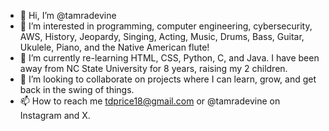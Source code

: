 - 👋 Hi, I’m @tamradevine
- 👀 I’m interested in programming, computer engineering, cybersecurity, AWS, History, Jeopardy, Singing, Acting, Music, Drums, Bass, Guitar, Ukulele, Piano, and the Native American flute!
- 🌱 I’m currently re-learning HTML, CSS, Python, C, and Java. I have been away from NC State University for 8 years, raising my 2 children.
- 💞️ I’m looking to collaborate on projects where I can learn, grow, and get back in the swing of things.
- 📫 How to reach me tdprice18@gmail.com or @tamradevine on Instagram and X. 

<!---
tamradevine/tamradevine is a ✨ special ✨ repository because its `README.md` (this file) appears on your GitHub profile.
You can click the Preview link to take a look at your changes.
--->
